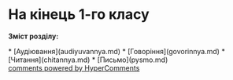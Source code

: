 <div id="hypercomments_widget" class="js-hypercomments-widget invisible"></div>

# На кінець 1-го класу

<p><b>Зміст розділу:</b></p>
   * [Аудіювання](audiyuvannya.md)
   * [Говоріння](govorinnya.md)
   * [Читання](chitannya.md)
   * [Письмо](pysmo.md)

<div class="js-hypercomments-container">
    <a href="http://hypercomments.com" class="hc-link" title="comments widget">comments powered by HyperComments</a>
</div>